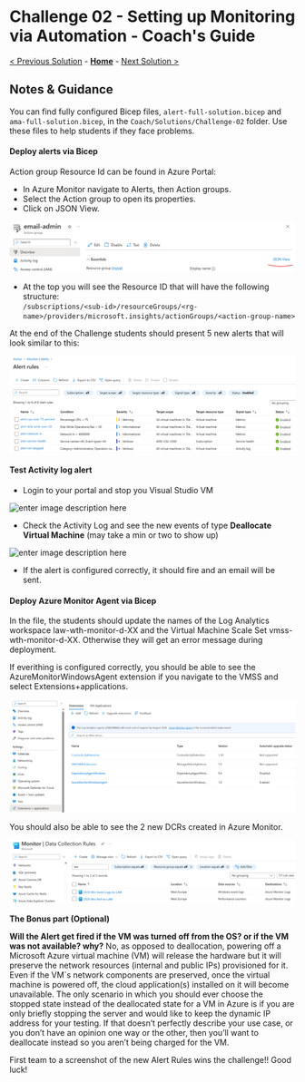 # Challenge 02 - Setting up Monitoring via Automation - Coach's Guide 

[< Previous Solution](./Solution-01.md) - **[Home](./README.md)** - [Next Solution >](./Solution-03.md)

## Notes & Guidance

You can find fully configured Bicep files, `alert-full-solution.bicep` and `ama-full-solution.bicep`, in the `Coach/Solutions/Challenge-02` folder. Use these files to help students if they face problems.

#### Deploy alerts via Bicep

Action group Resource Id can be found in Azure Portal:
- In Azure Monitor navigate to Alerts, then Action groups.
- Select the Action group to open its properties.
- Click on JSON View.

![](../Images/02-01-Find-resource-id.png)

- At the top you will see the Resource ID that will have the following structure:  
`/subscriptions/<sub-id>/resourceGroups/<rg-name>/providers/microsoft.insights/actionGroups/<action-group-name> `
  
At the end of the Challenge students should present 5 new alerts that will look similar to this:

![](../Images/02-02-Alerts.png)

#### Test Activity log alert

- Login to your portal and stop you Visual Studio VM  

![enter image description here](https://github.com/msghaleb/AzureMonitorHackathon/raw/master/images/stopVM.png)

- Check the Activity Log and see the new events of type **Deallocate Virtual Machine** (may take a min or two to show up)

![enter image description here](https://github.com/msghaleb/AzureMonitorHackathon/raw/master/images/vmactivitylog.png)

- If the alert is configured correctly, it should fire and an email will be sent.

#### Deploy Azure Monitor Agent via Bicep
  
In the file, the students should update the names of the Log Analytics workspace law-wth-monitor-d-XX and the Virtual Machine Scale Set vmss-wth-monitor-d-XX. Otherwise they will get an error message during deployment.
  
If everithing is configured correctly, you should be able to see the AzureMonitorWindowsAgent extension if you navigate to the VMSS and select Extensions+applications.

![](../Images/02-03-VMSS-extension.png)

You should also be able to see the 2 new DCRs created in Azure Monitor.
  
![](../Images/02-04-DCRs.png)
  
**The Bonus part (Optional)**

**Will the Alert get fired if the VM was turned off from the OS? or if the VM was not available? why?**
No, as opposed to deallocation, powering off a Microsoft Azure virtual machine (VM) will release the hardware but it will preserve the network resources (internal and public IPs) provisioned for it. Even if the VM`s network components are preserved, once the virtual machine is powered off, the cloud application(s) installed on it will become unavailable. The only scenario in which you should ever choose the stopped state instead of the deallocated state for a VM in Azure is if you are only briefly stopping the server and would like to keep the dynamic IP address for your testing. If that doesn’t perfectly describe your use case, or you don’t have an opinion one way or the other, then you’ll want to deallocate instead so you aren’t being charged for the VM.

First team to a screenshot of the new Alert Rules wins the challenge!!
Good luck!
